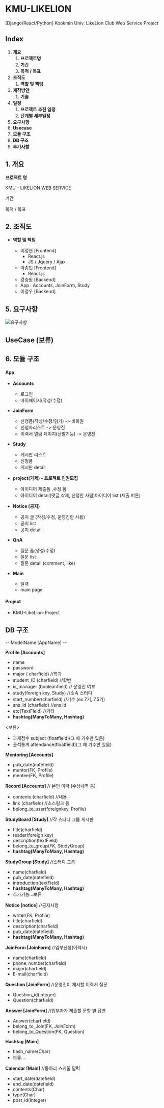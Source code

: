 # KMU-LIKELION
[Django/React/Python] Kookmin Univ. LikeLion Club Web Service Project

## Index

1. **개요**
   1. **프로젝트명**
   2. **기간**
   3. **목적 / 목표**
2. **조직도**
   1. **역할 및 책임**
3. **제작방안**
   1. **기술**
4. **일정**
   1. **프로젝트 추진 일정**
   2. **단계별 세부일정**
5. **요구사항**
6. **Usecase**
7. **모듈 구조**
8. **DB 구조**
9. **추가사항**



## 1. 개요

**프로젝트 명**

KMU - LIKELION WEB SERVICE

기간

목적 / 목표



## 2. 조직도

- **역할 및 책임**

  - 이정현 [Frontend]
    - React.js
    - JS / Jquery / Ajax
  - 박종민 [Frontend]
    - React.js
  - 강승원 [Backend]
  - App : Accounts, JoinForm, Study
  - 이정우 [Backend]
  
  

## 5. 요구사항

![요구사항](C:\Users\labiss96\Desktop\LikeLion\KMU-LikeLion\KMU-LIKELION\요구사항.PNG)



## UseCase (보류)

## 6. 모듈 구조

#### App

- **Accounts**
  - 로그인
  - 마이페이지(작성/수정)

- **JoinForm**
  - 신청폼(작성/수정/읽기) -> 비회원
  - 신청자리스트 -> 운영진
  - 이력서 열람 페이지(선발기능)  -> 운영진
- **Study**
  - 게시판 리스트
  - 신청폼
  - 게시판 detail
- **project(가제)  - 프로젝트 인원모집**
  - 아이디어 제출폼 ,수정 폼
  - 아이디어 detail(댓글,삭제, 신청한 사람)아이디어 list (제출 버튼)
- **Notice (공지)**
  - 공지 글 (작성/수정, 운영진만 사용)
  - 공지 list
  - 공지 detail

- **QnA**
  - 질문 폼(생성/수정)
  - 질문 list
  - 질문 detail (comment, like)

- **Main**
  - 달력
  - main page

#### Project

- KMU-LikeLion-Project



## DB 구조

-- ModelName [AppName] --

**Profile [Accounts]**

- name
- password
- major ( charfield) //학과
- student_ID (charfield) //학번
- is_manager (booleanfield) // 운영진 여부
- study(foreign key, Study) //소속 스터디
- start_number(charfield) //기수 (ex 7기, 7.5기)
- sns_id (charfield) //sns id
- etc(TextField) //기타
- **hashtag(ManyToMany, Hashtag)**



<보류>

- 과제점수 subject (floatfield)(그 해 기수만 있음)
- 출석통계 attendance(floatfield)(그 해 기수만 있음)



**Mentoring [Accounts]**

- pub_date(datefield)
- mentor(FK, Profile) 
- mentee(FK, Profile)

**Record [Accounts]** // 본인 이력 (수상내역 등)

- contents (charfield) //내용
- link (charfield) //소스링크 등
- belong_to_user(foreignkey, Profile)

**StudyBoard [Study]** //각 스터디 그룹 게시판

- title(charfield)
- reader(foreign key)
- description(textField)
- belong_to_group(FK, StudyGroup)
- **hashtag(ManyToMany, Hashtag)**

**StudyGroup [Study]** //스터디 그룹

- name(charfield)
- pub_date(datefield)
- introduction(textField)
- **hashtag(ManyToMany, Hashtag)**
- 추가기능...보류

**Notice [notice]** //공지사항

- writer(FK, Profile)
- title(charfield)
- description(charfield)  
- pub_date(datefield)
- **hashtag(ManyToMany, Hashtag)**

**JoinForm [JoinForm]** //입부신청(이력서)

- name(charfield)
- phone_number(charfield)
- major(charfield)
- E-mail(charfield)

**Question [JoinForm]** //운영진이 제시할 이력서 질문

- Question_id(Integer)
- Question(charfield)

**Answer [JoinForm]** //입부자가 제출할 문항 별 답변

- Answer(charfield)
- belong_to_Join(FK, JoinForm)
- belong_to_Question(FK, Question)

**Hashtag [Main]**

- hash_name(Char)
- 보류....

**Calendar [Main]** //동아리 스케줄 달력

- start_date(datefield)
- end_date(datefield)
- contents(Char)
- type(Char)
- post_id(Integer)
